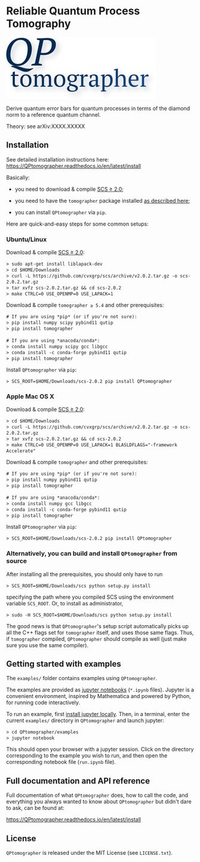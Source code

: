# Reliable Quantum Process Tomography

![QPtomographer](QPtomographer.svg)

Derive quantum error bars for quantum processes in terms of the diamond norm to
a reference quantum channel.

Theory: see arXiv:XXXX.XXXXX


## Installation

See detailed installation instructions here:
https://QPtomographer.readthedocs.io/en/latest/install

Basically:

- you need to download & compile [SCS ≥ 2.0](https://github.com/cvxgrp/scs);

- you need to have the `tomographer` package
  installed [as described here][tomographer_py_inst];
  
- you can install `QPtomographer` via `pip`.

[tomographer_py_inst]: https://tomographer.github.io/tomographer/get-started/#python-version


Here are quick-and-easy steps for some common setups:

### Ubuntu/Linux

Download & compile [SCS ≥ 2.0](https://github.com/cvxgrp/scs):

    > sudo apt-get install liblapack-dev
    > cd $HOME/Downloads
    > curl -L https://github.com/cvxgrp/scs/archive/v2.0.2.tar.gz -o scs-2.0.2.tar.gz
    > tar xvfz scs-2.0.2.tar.gz && cd scs-2.0.2
    > make CTRLC=0 USE_OPENMP=0 USE_LAPACK=1

Download & compile `tomographer ≥ 5.4` and other prerequisites:

    # If you are using *pip* (or if you're not sure):
    > pip install numpy scipy pybind11 qutip
    > pip install tomographer

    # If you are using *anacoda/conda*:
    > conda install numpy scipy gcc libgcc
    > conda install -c conda-forge pybind11 qutip
    > pip install tomographer

Install `QPtomographer` via `pip`:

    > SCS_ROOT=$HOME/Downloads/scs-2.0.2 pip install QPtomographer

### Apple Mac OS X

Download & compile [SCS ≥ 2.0](https://github.com/cvxgrp/scs):

    > cd $HOME/Downloads
    > curl -L https://github.com/cvxgrp/scs/archive/v2.0.2.tar.gz -o scs-2.0.2.tar.gz
    > tar xvfz scs-2.0.2.tar.gz && cd scs-2.0.2
    > make CTRLC=0 USE_OPENMP=0 USE_LAPACK=1 BLASLDFLAGS="-framework Accelerate"

Download & compile `tomographer` and other prerequisites:

    # If you are using *pip* (or if you're not sure):
    > pip install numpy pybind11 qutip
    > pip install tomographer

    # If you are using *anacoda/conda*:
    > conda install numpy gcc libgcc
    > conda install -c conda-forge pybind11 qutip
    > pip install tomographer

Install `QPtomographer` via `pip`:

    > SCS_ROOT=$HOME/Downloads/scs-2.0.2 pip install QPtomographer

### Alternatively, you can build and install `QPtomographer` from source

After installing all the prerequisites, you should only have to run

    > SCS_ROOT=$HOME/Downloads/scs python setup.py install

specifying the path where you compiled SCS using the environment variable
`SCS_ROOT`.  Or, to install as administrator,

    > sudo -H SCS_ROOT=$HOME/Downloads/scs python setup.py install

The good news is that `QPtomographer`'s setup script automatically picks up all
the C++ flags set for `tomographer` itself, and uses those same flags. Thus, if
`tomographer` compiled, `QPtomographer` should compile as well (just make sure
you use the same compiler).


## Getting started with examples

The `examples/` folder contains examples using `QPtomographer`.

The examples are provided as [jupyter notebooks][jpynb] (`*.ipynb` files).
Jupyter is a convenient environment, inspired by Mathematica and powered by
Python, for running code interactively.

To run an example, first [install jupyter locally][jpyinst].  Then, in a
terminal, enter the current `examples/` directory in `QPtomographer` and launch
jupyter:

    > cd QPtomographer/examples
    > jupyter notebook
    
This should open your browser with a jupyter session. Click on the directory
corresponding to the example you wish to run, and then open the corresponding
notebook file (`run.ipynb` file).

[jpynb]: https://jupyter.org/
[jpyinst]: http://jupyter.readthedocs.io/en/latest/install.html


## Full documentation and API reference

Full documentation of what `QPtomographer` does, how to call the code, and
everything you always wanted to know about `QPtomographer` but didn't dare to
ask, can be found at:

https://QPtomographer.readthedocs.io/en/latest/install


## License

`QPtomographer` is released under the MIT License (see `LICENSE.txt`).
